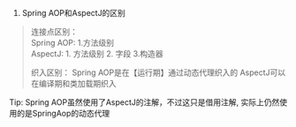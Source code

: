 1. Spring AOP和AspectJ的区别
> 连接点区别：  
> Spring AOP:   1.方法级别   
> AspectJ:      1. 方法级别  2. 字段  3.构造器
>
> 织入区别：
> Spring AOP是在【运行期】通过动态代理织入的
> AspectJ可以在编译期和类加载期织入

Tip: Spring AOP虽然使用了AspectJ的注解，不过这只是借用注解, 实际上仍然使用的是SpringAop的动态代理
